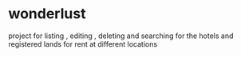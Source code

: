 # wonderlust
project for listing , editing , deleting and searching for the hotels and registered lands for rent at different locations
